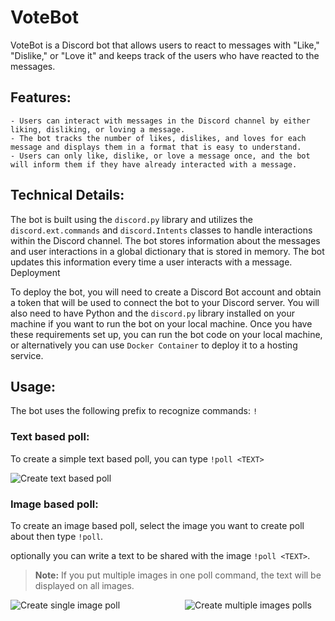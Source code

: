 # VoteBot

VoteBot is a Discord bot that allows users to react to messages with "Like," "Dislike," or "Love it" and keeps track of
the users who have reacted to the messages.

## Features:

    - Users can interact with messages in the Discord channel by either liking, disliking, or loving a message.
    - The bot tracks the number of likes, dislikes, and loves for each message and displays them in a format that is easy to understand.
    - Users can only like, dislike, or love a message once, and the bot will inform them if they have already interacted with a message.

## Technical Details:

The bot is built using the `discord.py` library and utilizes the `discord.ext.commands` and `discord.Intents` classes to
handle interactions within the Discord channel. The bot stores information about the messages and user interactions in a
global dictionary that is stored in memory. The bot updates this information every time a user interacts with a message.
Deployment

To deploy the bot, you will need to create a Discord Bot account and obtain a token that will be used to connect the bot
to your Discord server. You will also need to have Python and the `discord.py` library installed on your machine if you want to run the bot on your local machine.
Once you have these requirements set up, you can run the bot code on your local machine, or alternatively you can use `Docker Container` to deploy it to a hosting service.

## Usage:

The bot uses the following prefix to recognize commands: `!`

### Text based poll:

To create a simple text based poll, you can type `!poll <TEXT>`

<img src="https://media.giphy.com/media/PSXfiZanRfcJeMCkFs/giphy.gif" alt="Create text based poll"/>

### Image based poll:

To create an image based poll, select the image you want to create poll about then type `!poll`.

optionally you can write a text to be shared with the image `!poll <TEXT>`. 

> **Note:** If you put multiple images in one poll command, the text will be displayed on all images.

<img src="https://media.giphy.com/media/QD8vTv3WVi9SiUmtZY/giphy.gif" alt="Create single image poll" style="margin-right: 50px"/>
<img src="https://media.giphy.com/media/qrmg54BAJePYwrDzpl/giphy.gif" alt="Create multiple images polls" style="margin-left: 50px"/>


